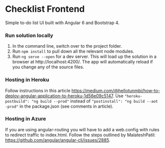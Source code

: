 # Checklist Frontend

Simple to-do list UI built with Angular 6 and Bootstrap 4.

### Run solution locally
1. In the command line, switch over to the project folder.
2. Run `npm install` to pull down all the relevant node modules.
3. Run `ng serve --open` for a dev server. This will load up the solution in a browser at http://localhost:4200/. The app will automatically reload if you change any of the source files.

### Hosting in Heroku
Follow instructions in this article https://medium.com/@hellotunmbi/how-to-deploy-angular-application-to-heroku-1d56e09c5147. Use `"heroku-postbuild": "ng build --prod"` instead of `"postinstall": "ng build --aot -prod"` in the package.json (see comments in article).

### Hosting in Azure
If you are using angular-routing you will have to add a web.config with rules to redirect traffic to index.html. Follow the steps outlined by MalateshPatil: https://github.com/angular/angular-cli/issues/2885.
